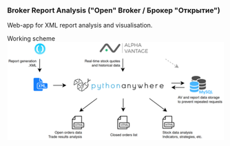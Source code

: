 ### Broker Report Analysis ("Open" Broker / Брокер "Открытие")

Web-app for XML report analysis and visualisation.

Working scheme
![Scheme](/static/Scheme2020.png)